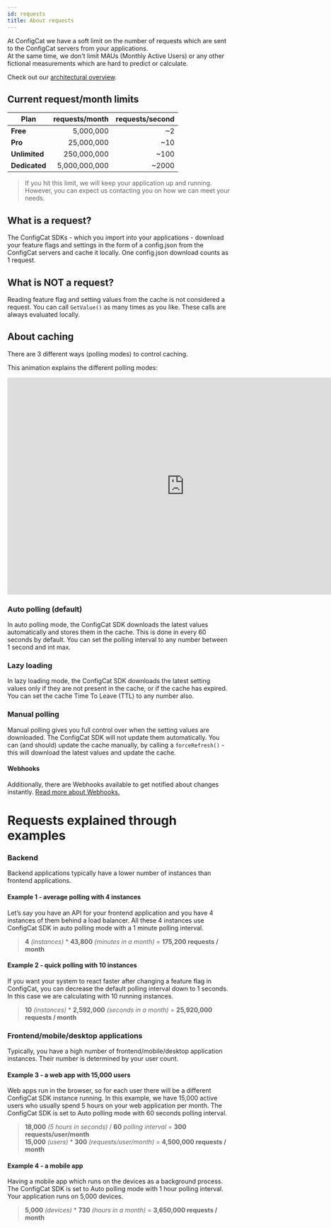 ```yaml
---
id: requests
title: About requests
---
```


At ConfigCat we have a soft limit on the number of requests which are sent to the ConfigCat servers from your applications.  
At the same time, we don't limit MAUs (Monthly Active Users) or any other fictional measurements which are hard to predict or calculate.

Check out our <a href="https://configcat.com/Home/Architecture" target="_blank">architectural overview</a>.

## Current request/month limits
| Plan          | requests/month | requests/second |
| ------------- | --------------: | ---: |
| **Free**      | 5,000,000      | ~2    |
| **Pro**       | 25,000,000     | ~10   |
| **Unlimited** | 250,000,000    | ~100  |
| **Dedicated** | 5,000,000,000  | ~2000 |

> If you hit this limit, we will keep your application up and running. However, you can expect us contacting you on how we can meet your needs.

## What is a request?
The ConfigCat SDKs - which you import into your applications - download your feature flags and settings in the 
form of a config.json from the ConfigCat servers and cache it locally. One config.json download counts as 1 request.

## What is NOT a request?
Reading feature flag and setting values from the cache is not considered a request.
You can call `GetValue()` as many times as you like.
These calls are always evaluated locally.

## About caching
There are 3 different ways (polling modes) to control caching.

This animation explains the different polling modes:

<iframe width="800" height="490" src="https://www.youtube.com/embed/_LWPjR4_GqA" frameborder="0" allow="accelerometer; autoplay; encrypted-media; gyroscope; picture-in-picture" allowfullscreen></iframe>

### Auto polling (default)
In auto polling mode, the ConfigCat SDK downloads the latest values automatically and stores them in the cache.
This is done in every 60 seconds by default.
You can set the polling interval to any number between 1 second and int max.
### Lazy loading
In lazy loading mode, the ConfigCat SDK downloads the latest setting values only if they are not present in the cache, or if the cache has expired.
You can set the cache Time To Leave (TTL) to any number also.
### Manual polling
Manual polling gives you full control over when the setting values are downloaded.
The ConfigCat SDK will not update them automatically.
You can (and should) update the cache manually, by calling a `forceRefresh()` - this will download the latest values and update the cache.
#### Webhooks
Additionally, there are Webhooks available to get notified about changes instantly.
[Read more about Webhooks.](advanced/notifications-webhooks.md)

# Requests explained through examples

### Backend
Backend applications typically have a lower number of instances than frontend applications.

#### Example 1 - average polling with 4 instances
Let’s say you have an API for your frontend application and you have 4 instances of them behind a load balancer. 
All these 4 instances use ConfigCat SDK in auto polling mode with a 1 minute polling interval.

> **4** *(instances)* * **43,800** *(minutes in a month)* = **175,200 requests / month**

#### Example 2 - quick polling with 10 instances
If you want your system to react faster after changing a feature flag in ConfigCat, you can decrease 
the default polling interval down to 1 seconds. In this case we are calculating with 10 running instances.

> **10** *(instances)* * **2,592,000** *(seconds in a month)* = **25,920,000 requests / month**

### Frontend/mobile/desktop applications
Typically, you have a high number of frontend/mobile/desktop application instances. Their number is determined by your user count.

#### Example 3 - a web app with 15,000 users
Web apps run in the browser, so for each user there will be a different ConfigCat SDK instance running.
In this example, we have 15,000 active users who usually spend 5 hours on your web application per month.
The ConfigCat SDK is set to Auto polling mode with 60 seconds polling interval.

> **18,000** *(5 hours in seconds)* / **60** *polling interval* = **300 requests/user/month**  
> **15,000** *(users)* * **300** *(requests/user/month)* = **4,500,000 requests / month**

#### Example 4 - a mobile app
Having a mobile app which runs on the devices as a background process. The ConfigCat SDK is set to Auto polling mode with 1 hour polling interval.  
Your application runs on 5,000 devices.

> **5,000** *(devices)* * **730** *(hours in a month)* = **3,650,000 requests / month**
